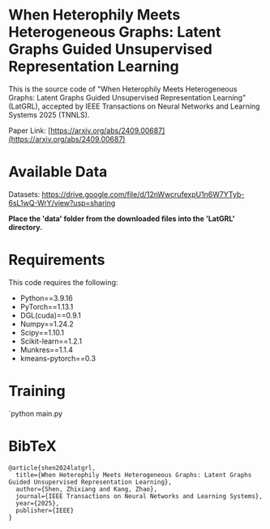 # When Heterophily Meets Heterogeneous Graphs: Latent Graphs Guided Unsupervised Representation Learning

This is the source code of "When Heterophily Meets Heterogeneous Graphs: Latent Graphs Guided Unsupervised Representation Learning" (LatGRL), accepted by IEEE Transactions on Neural Networks and Learning Systems 2025 (TNNLS).

Paper Link: [https://arxiv.org/abs/2409.00687](https://arxiv.org/abs/2409.00687)

# Available Data

Datasets: https://drive.google.com/file/d/12nWwcrufexpU1n6W7YTyb-6sL1wQ-WrY/view?usp=sharing

**Place the 'data' folder from the downloaded files into the 'LatGRL' directory.**

# Requirements

This code requires the following:

* Python==3.9.16
* PyTorch==1.13.1
* DGL(cuda)==0.9.1
* Numpy==1.24.2
* Scipy==1.10.1
* Scikit-learn==1.2.1
* Munkres==1.1.4
* kmeans-pytorch==0.3 

# Training

`python main.py

# BibTeX

```
@article{shen2024latgrl,
  title={When Heterophily Meets Heterogeneous Graphs: Latent Graphs Guided Unsupervised Representation Learning},
  author={Shen, Zhixiang and Kang, Zhao},
  journal={IEEE Transactions on Neural Networks and Learning Systems},
  year={2025},
  publisher={IEEE}
}

```
